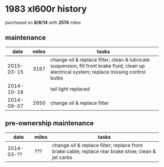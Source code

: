 # 1983 xl600r history

purchased on **8/8/14** with **2574** miles


## maintenance

date        | miles | tasks
------------|-------|---------
2015-03-15  | 3197  | change oil & replace filter; clean & lubricate suspension; fill front brake fluid; clean up electrical system; replace missing control bulbs
2014-10-18  |       | tail light replaced
2014-09-07  | 2650  | change oil & replace filter


## pre-ownership maintenance

date        | miles | tasks
------------|-------|---------
2014-03-??  | ???   | change oil & replace filter; replace front brake cable; replace rear brake shoe; clean & jet carbs
